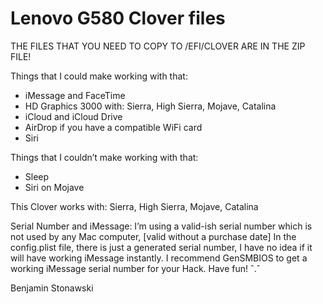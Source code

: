 # Lenovo G580 Clover files

THE FILES THAT YOU NEED TO COPY TO /EFI/CLOVER ARE IN THE ZIP FILE!


Things that I could make working with that:
- iMessage and FaceTime
- HD Graphics 3000 with: Sierra, High Sierra, Mojave, Catalina
- iCloud and iCloud Drive
- AirDrop if you have a compatible WiFi card
- Siri


Things that I couldn’t make working with that:
- Sleep
- Siri on Mojave


This Clover works with: Sierra, High Sierra, Mojave, Catalina


Serial Number and iMessage: I’m using a valid-ish serial number which is not used by any Mac computer, 
[valid without a purchase date] In the config.plist file, there is just a generated serial number, 
I have no idea if it will have working iMessage instantly. I recommend GenSMBIOS to get a working 
iMessage serial number for your Hack. Have fun! ˆ.ˆ


Benjamin Stonawski
